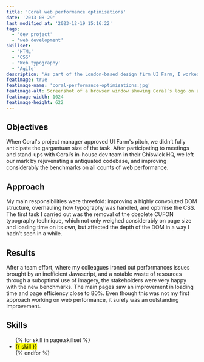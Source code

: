 ```yaml
---
title: 'Coral web performance optimisations'
date: '2013-08-29'
last_modified_at: '2023-12-19 15:16:22'
tags:
  - 'dev project'
  - 'web development'
skillset:
  - 'HTML'
  - 'CSS'
  - 'Web typography'
  - 'Agile'
description: 'As part of the London-based design firm UI Farm, I worked with Coral to optimise their codebase, solving performance issues reported by many users.'
featimage: true
featimage-name: 'coral-performance-optimisations.jpg'
featimage-alt: Screenshot of a browser window showing Coral’s logo on a multi-colour background
featimage-width: 1024
featimage-height: 622
---
```

## Objectives

When Coral's project manager approved UI Farm's pitch, we didn’t fully anticipate the gargantuan size of the task. After participating to meetings and stand-ups with Coral’s in-house dev team in their Chiswick HQ, we left our mark by rejuvenating a antiquated codebase, and improving considerably the benchmarks on all counts of web performance.

## Approach

My main responsibilities were threefold: improving a highly convoluted DOM structure, overhauling how typography was handled, and optimise the CSS. The first task I carried out was the removal of the obsolete CUFON typography technique, which not only weighed considerably on page size and loading time on its own, but affected the depth of the DOM in a way I hadn’t seen in a while.

## Results

After a team effort, where my colleagues ironed out performances issues brought by an inefficient Javascript, and a notable waste of resources through a suboptimal use of imagery, the stakeholders were very happy with the new benchmarks. The main pages saw an improvement in loading time and page efficiency close to 80%. Even though this was not my first approach working on web performance, it surely was an outstanding improvement.

## Skills

<ul class="list-inline">
  {% for skill in page.skillset %}
  <li><mark>{{ skill }}</mark></li>
  {% endfor %}
</ul>